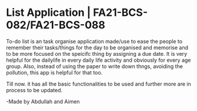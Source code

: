 # List<TODO> Application | FA21-BCS-082/FA21-BCS-088


To-do list is an task organise application made/use to ease the people to remember their tasks/things for the day to be organised and memorise and to be more focused on the speicifc thing by assigning a due date. It is very helpful for the dailylife in every daily life activity and obviously for every age group.
Also, instead of using the paper to write down thngs, avoiding the pollution, this app is helpful for that too.

Till now. it has all the basic functionalities to be used and further more are in process to be updated.


-Made by Abdullah and Aimen

